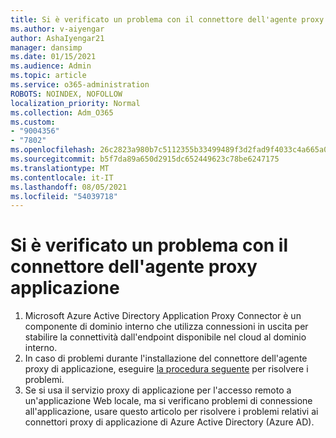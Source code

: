 ```yaml
---
title: Si è verificato un problema con il connettore dell'agente proxy applicazione
ms.author: v-aiyengar
author: AshaIyengar21
manager: dansimp
ms.date: 01/15/2021
ms.audience: Admin
ms.topic: article
ms.service: o365-administration
ROBOTS: NOINDEX, NOFOLLOW
localization_priority: Normal
ms.collection: Adm_O365
ms.custom:
- "9004356"
- "7802"
ms.openlocfilehash: 26c2823a980b7c5112355b33499489f3d2fad9f4033c4a665a0e423a80ef85c6
ms.sourcegitcommit: b5f7da89a650d2915dc652449623c78be6247175
ms.translationtype: MT
ms.contentlocale: it-IT
ms.lasthandoff: 08/05/2021
ms.locfileid: "54039718"
---
```

# <a name="im-having-a-problem-with-the-application-proxy-agent-connector"></a>Si è verificato un problema con il connettore dell'agente proxy applicazione

1. Microsoft Azure Active Directory Application Proxy Connector è un componente di dominio interno che utilizza connessioni in uscita per stabilire la connettività dall'endpoint disponibile nel cloud al dominio interno.
1. In caso di problemi durante l'installazione del connettore dell'agente proxy di applicazione, eseguire [la procedura seguente](https://docs.microsoft.com/azure/active-directory/application-proxy-connector-installation-problem/?WT.mc_id=UI_AAD_Enterprise_Apps_Support_L2_Overview) per risolvere i problemi.
1. Se si usa il servizio proxy di applicazione per l'accesso remoto a un'applicazione Web locale, ma si verificano problemi di connessione all'applicazione, usare questo articolo per risolvere i problemi relativi ai connettori proxy di applicazione di Azure Active Directory (Azure AD). [](https://docs.microsoft.com/azure/active-directory/manage-apps/application-proxy-debug-connectors)
